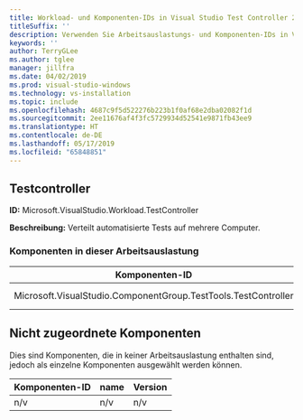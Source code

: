 ```yaml
---
title: Workload- und Komponenten-IDs in Visual Studio Test Controller 2019
titleSuffix: ''
description: Verwenden Sie Arbeitsauslastungs- und Komponenten-IDs in Visual Studio, um automatisierte Tests auf mehrere Computer zu verteilen
keywords: ''
author: TerryGLee
ms.author: tglee
manager: jillfra
ms.date: 04/02/2019
ms.prod: visual-studio-windows
ms.technology: vs-installation
ms.topic: include
ms.openlocfilehash: 4687c9f5d522276b223b1f0af68e2dba02082f1d
ms.sourcegitcommit: 2ee11676af4f3fc5729934d52541e9871fb43ee9
ms.translationtype: HT
ms.contentlocale: de-DE
ms.lasthandoff: 05/17/2019
ms.locfileid: "65848851"
---
```

## <a name="test-controller"></a>Testcontroller

**ID:** Microsoft.VisualStudio.Workload.TestController

**Beschreibung:** Verteilt automatisierte Tests auf mehrere Computer.

### <a name="components-included-by-this-workload"></a>Komponenten in dieser Arbeitsauslastung

Komponenten-ID | name | Version | Abhängigkeitstyp
--- | --- | --- | ---
Microsoft.VisualStudio.ComponentGroup.TestTools.TestController | Test Controller-Hauptfunktionen | 16.0.28315.86 | Erforderlich

## <a name="unaffiliated-components"></a>Nicht zugeordnete Komponenten

Dies sind Komponenten, die in keiner Arbeitsauslastung enthalten sind, jedoch als einzelne Komponenten ausgewählt werden können.

Komponenten-ID | name | Version
--- | --- | ---
n/v | n/v | n/v

